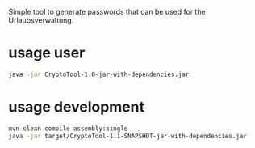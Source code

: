 
Simple tool to generate passwords that can be used for the Urlaubsverwaltung.

# usage user

```bash
java -jar CryptoTool-1.0-jar-with-dependencies.jar
```


# usage development

```bash
mvn clean compile assembly:single
java -jar target/CryptoTool-1.1-SNAPSHOT-jar-with-dependencies.jar 
```
